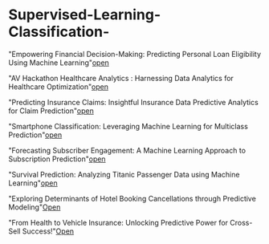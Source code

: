 # Supervised-Learning-Classification-

"Empowering Financial Decision-Making: Predicting Personal Loan Eligibility Using Machine Learning"[open](https://github.com/Harsh-Baghel001/Supervised-Learning-Classification-/blob/main/Bank%20loan%20prediction.ipynb)

"AV Hackathon Healthcare Analytics : Harnessing Data Analytics for Healthcare Optimization"[open](https://github.com/Harsh-Baghel001/Supervised-Learning-Classification-/blob/main/Healthcare%20Analytics.ipynb)

"Predicting Insurance Claims: Insightful Insurance Data Predictive Analytics for Claim Prediction"[open](https://github.com/Harsh-Baghel001/Supervised-Learning-Classification-/blob/main/Insurance%20Claim.ipynb)

"Smartphone Classification: Leveraging Machine Learning for Multiclass Prediction"[open](https://github.com/Harsh-Baghel001/Supervised-Learning-Classification-/blob/main/Phone%20Classification.ipynb)


"Forecasting Subscriber Engagement: A Machine Learning Approach to Subscription Prediction"[open](https://github.com/Harsh-Baghel001/Supervised-Learning-Classification-/blob/main/Subscriber%20Prediction.ipynb)


"Survival Prediction: Analyzing Titanic Passenger Data using Machine Learning"[open](https://github.com/Harsh-Baghel001/Supervised-Learning-Classification-/blob/main/Titanic%20.ipynb)


"Exploring Determinants of Hotel Booking Cancellations through Predictive Modeling"[Open](https://github.com/Harsh-Baghel001/Supervised-Learning-Classification-/blob/main/Hotel%20Booking%20Cancellation.ipynb)


"From Health to Vehicle Insurance: Unlocking Predictive Power for Cross-Sell Success!"[Open](https://github.com/Harsh-Baghel001/Supervised-Learning-Classification-/blob/main/Cross%20sell%20prediction.ipynb)
